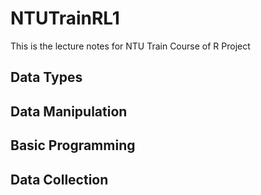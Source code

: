 # NTUTrainRL1
This is the lecture notes for NTU Train Course of R Project

## Data Types


## Data Manipulation


## Basic Programming


## Data Collection
